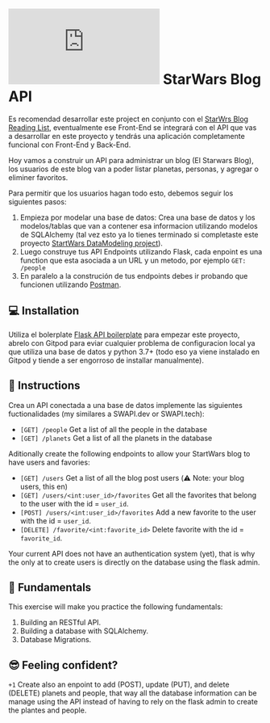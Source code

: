 # ![alt text](https://assets.breatheco.de/apis/img/images.php?blob&random&cat=icon&tags=breathecode,32) StarWars Blog API

Es recomendad desarrollar este project en conjunto con el [StarWrs Blog Reading List](https://github.com/breatheco-de/exercise-starwars-blog-reading-list), eventualmente ese Front-End se integrará con el API que vas a desarrollar en este proyecto y tendrás una aplicación completamente funcional con Front-End y Back-End.

Hoy vamos a construir un API para administrar un blog (El Starwars Blog), los usuarios de este blog van a poder listar planetas, personas, y agregar o eliminer favoritos.

Para permitir que los usuarios hagan todo esto, debemos seguir los siguientes pasos:

1. Empieza por modelar una base de datos: Crea una base de datos y los modelos/tablas que van a contener esa informacion utilizando modelos de SQLAlchemy (tal vez esto ya lo tienes terminado si completaste este proyecto [StartWars DataModeling project](https://github.com/breatheco-de/exercise-starwars-data-modeling)).
2. Luego construye tus API Endpoints utilizando Flask, cada enpoint es una function que esta asociada a un URL y un metodo, por ejemplo `GET: /people`
3. En paralelo a la construción de tus endpoints debes ir probando que funcionen utilizando [Postman](https://www.postman.com/).

## 💻 Installation

Utiliza el bolerplate [Flask API boilerplate](https://github.com/4GeeksAcademy/flask-rest-hello) para empezar este proyecto, abrelo con Gitpod para eviar cualquier problema de configuracion local ya que utiliza una base de datos y python 3.7+ (todo eso ya viene instalado en Gitpod y tiende a ser engorroso de installar manualmente).

## 📝 Instructions

Crea un API conectada a una base de datos implemente las siguientes fuctionalidades (my similares a SWAPI.dev or SWAPI.tech):

- `[GET] /people` Get a list of all the people in the database
- `[GET] /planets` Get a list of all the planets in the database

Aditionally create the following endpoints to allow your StartWars blog to have users and favories:

- `[GET] /users` Get a list of all the blog post users (⚠️ Note: your blog users, this en)
- `[GET] /users/<int:user_id>/favorites` Get all the favorites that belong to the user with the id = `user_id`.
- `[POST] /users/<int:user_id>/favorites` Add a new favorite to the user with the id = `user_id`.
- `[DELETE] /favorite/<int:favorite_id>` Delete favorite with the id = `favorite_id`.

Your current API does not have an authentication system (yet), that is why the only at to create users is directly on the database using the flask admin.

## 📖 Fundamentals

This exercise will make you practice the following fundamentals:

1. Building an RESTful API.
2. Building a database with SQLAlchemy.
3. Database Migrations.

## 😎 Feeling confident?

`+1` Create also an enpoint to add (POST), update (PUT), and delete (DELETE) planets and people, that way all the database information can be manage using the API instead of having to rely on the flask admin to create the plantes and people.